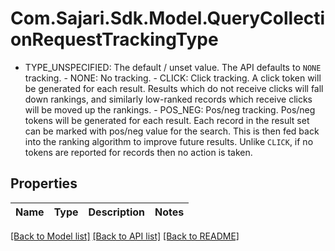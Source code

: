 # Com.Sajari.Sdk.Model.QueryCollectionRequestTrackingType
 - TYPE_UNSPECIFIED: The default / unset value. The API defaults to `NONE` tracking.  - NONE: No tracking.  - CLICK: Click tracking.  A click token will be generated for each result. Results which do not receive clicks will fall down rankings, and similarly low-ranked records which receive clicks will be moved up the rankings.  - POS_NEG: Pos/neg tracking.  Pos/neg tokens will be generated for each result. Each record in the result set can be marked with pos/neg value for the search. This is then fed back into the ranking algorithm to improve future results. Unlike `CLICK`, if no tokens are reported for records then no action is taken.

## Properties

Name | Type | Description | Notes
------------ | ------------- | ------------- | -------------

[[Back to Model list]](../README.md#documentation-for-models) [[Back to API list]](../README.md#documentation-for-api-endpoints) [[Back to README]](../README.md)

